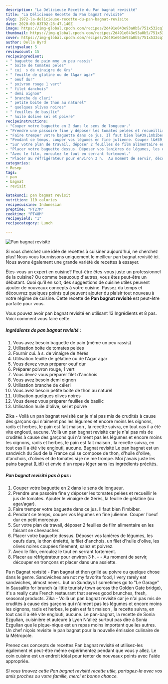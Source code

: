 ```yaml
---
description: "La Délicieuse Recette du Pan bagnat revisité"
title: "La Délicieuse Recette du Pan bagnat revisité"
slug: 1972-la-delicieuse-recette-du-pan-bagnat-revisite
date: 2020-09-03T02:28:47.140Z
image: https://img-global.cpcdn.com/recipes/2d491e043e93a0b5/751x532cq70/pan-bagnat-revisite-photo-principale-de-la-recette.jpg
thumbnail: https://img-global.cpcdn.com/recipes/2d491e043e93a0b5/751x532cq70/pan-bagnat-revisite-photo-principale-de-la-recette.jpg
cover: https://img-global.cpcdn.com/recipes/2d491e043e93a0b5/751x532cq70/pan-bagnat-revisite-photo-principale-de-la-recette.jpg
author: Della Byrd
ratingvalue: 5
reviewcount: 15
recipeingredient:
- " baguette de pain mme un peu rassis"
- " boite de tomates peles"
- " cui  s de vinaigre de Xrs"
- " feuille de glatine ou de lAgar agar"
- " oeuf dur"
- " poivron rouge 1 vert"
- " filet danchois"
- " demi oignon"
- " branche de cleri"
- " petite boite de thon au naturel"
- " quelques olives noires"
- " feuilles de basilic"
- " huile dolive sel et poivre"
recipeinstructions:
- "Couper votre baguette en 2 dans le sens de longueur."
- "Prendre une passoire fine y déposer les tomates pelées et recueillir le jus de tomates. Ajouter le vinaigre de Xérès, la feuille de gélatine (ou agar/agar)."
- "Faire tremper votre baguette dans ce jus. Il faut bien l&#39;imbiber."
- "Pendant ce temps, couper vos légumes en fine julienne. Couper l&#39;oeuf dur en petit morceaux."
- "Sur votre plan de travail, déposer 2 feuilles de film alimentaire en les faisant se chevaucher."
- "Placer votre baguette dessus. Déposer vos lanières de légumes, les oeufs durs, le thon émietté, le filet d&#39;anchois, un filet d&#39;huile d&#39;olive, les olives noires coupées finement, salez et poivrez."
- "Avec le film, enroulez le tout en serrant fortement."
- "Placer au réfrigérateur pour environ 3 h.  Au moment de servir, découper en tronçons et placer dans une assiette."
categories:
- Resep
tags:
- pan
- bagnat
- revisit

katakunci: pan bagnat revisit 
nutrition: 110 calories
recipecuisine: Indonesian
preptime: "PT27M"
cooktime: "PT48M"
recipeyield: "1"
recipecategory: Lunch

---
```



![Pan bagnat revisité](https://img-global.cpcdn.com/recipes/2d491e043e93a0b5/751x532cq70/pan-bagnat-revisite-photo-principale-de-la-recette.jpg)

Si vous cherchez une idée de recettes à cuisiner aujourd'hui, ne cherchez plus! Nous vous fournissons uniquement le meilleur pan bagnat revisité ici. Nous avons également une grande variété de recettes à essayer.

Êtes-vous un expert en cuisine? Peut-être êtes-vous juste un professionnel de la cuisine? Ou comme beaucoup d'autres, vous êtes peut-être un débutant. Quoi qu'il en soit, des suggestions de cuisine utiles peuvent ajouter de nouveaux concepts à votre cuisine. Passez du temps et découvrez quelques points qui peuvent ajouter du plaisir tout nouveau à votre régime de cuisine. Cette recette de <strong> Pan bagnat revisité </strong> est peut-être parfaite pour vous.

<!--inarticleads1-->

Vous pouvez avoir pan bagnat revisité en utilisant 13 Ingrédients et 8 pas. Voici comment vous faire cette.

##### Ingrédients de pan bagnat revisité :

1. Vous avez besoin  baguette de pain (même un peu rassis)
1. Utilisation  boite de tomates pelées
1. Fournir  cui. à s. de vinaigre de Xérés
1. Utilisation  feuille de gélatine ou de l&#39;Agar agar
1. Vous devez vous préparer  oeuf dur
1. Préparer  poivron rouge, 1 vert
1. Vous devez vous préparer  filet d&#39;anchois
1. Vous avez besoin  demi oignon
1. Utilisation  branche de céleri
1. Vous avez besoin  petite boite de thon au naturel
1. Utilisation  quelques olives noires
1. Vous devez vous préparer  feuilles de basilic
1. Utilisation  huile d&#39;olive, sel et poivre


Zika - Voilà un pan bagnat revisité car je n&#39;ai pas mis de crudités à cause des garçons qui n&#39;aiment pas les légumes et encore moins les oignons, radis et herbes, le pain est fait maison , la recette suivra, en tout cas il a été vite englouti, aucune. Voilà un pan bagnat revisité car je n&#39;ai pas mis de crudités à cause des garçons qui n&#39;aiment pas les légumes et encore moins les oignons, radis et herbes, le pain est fait maison , la recette suivra, en tout cas il a été vite englouti, aucune. Bagnat revisité Le pan bagnat est un sandwich du Sud de la France qui se compose de thon, d&#39;huile d&#39;olive, d&#39;anchois, d&#39;olives et de tomates si je ne me trompe. Moi j&#39;avais juste les pains bagnat (Lidl) et envie d&#39;un repas léger sans les ingrédients précités. 

<!--inarticleads2-->

##### Pan bagnat revisité pas à pas :

1. Couper votre baguette en 2 dans le sens de longueur.
1. Prendre une passoire fine y déposer les tomates pelées et recueillir le jus de tomates. Ajouter le vinaigre de Xérès, la feuille de gélatine (ou agar/agar).
1. Faire tremper votre baguette dans ce jus. Il faut bien l&#39;imbiber.
1. Pendant ce temps, couper vos légumes en fine julienne. Couper l&#39;oeuf dur en petit morceaux.
1. Sur votre plan de travail, déposer 2 feuilles de film alimentaire en les faisant se chevaucher.
1. Placer votre baguette dessus. Déposer vos lanières de légumes, les oeufs durs, le thon émietté, le filet d&#39;anchois, un filet d&#39;huile d&#39;olive, les olives noires coupées finement, salez et poivrez.
1. Avec le film, enroulez le tout en serrant fortement.
1. Placer au réfrigérateur pour environ 3 h. -  - Au moment de servir, découper en tronçons et placer dans une assiette.


Pa n Bagnat revisité - Pan bagnat et thon grillé au poivre ou quelque chose dans le genre. Sandwiches are not my favorite food, I very rarely eat sandwiches, almost never…but on Sundays I sometimes go to &#34;Le Garage&#34; in Sausalito for brunch (a little touristy town across the Golden Gate bridge), it&#39;s a really cute French restaurant that serves good brunches, fresh, seasonal products. Zika - Voilà un pan bagnat revisité car je n&#39;ai pas mis de crudités à cause des garçons qui n&#39;aiment pas les légumes et encore moins les oignons, radis et herbes, le pain est fait maison , la recette suivra, en tout cas il a été vite englouti, aucune. Le pan-bagnat, la recette de Sonia Ezgulian, cuisinière et auteure à Lyon N&#39;allez surtout pas dire à Sonia Ezgulian que le pique-nique est un repas moins important que les autres. Un chef niçois revisite le pan bagnat pour la nouvelle émission culinaire de la Métropole. 

<!--inarticleads1-->

<p>
Prenez ces concepts de recettes Pan bagnat revisité et utilisez-les également et peut-être même expérimentez pendant que vous y allez. Le coin cuisine est un endroit idéal pour tenter de nouveaux points avec l'aide appropriée.
</p>

<p>
<i>Si vous trouvez cette Pan bagnat revisité recette utile, partagez-la avec vos amis proches ou votre famille, merci et bonne chance.</i>
</p>
